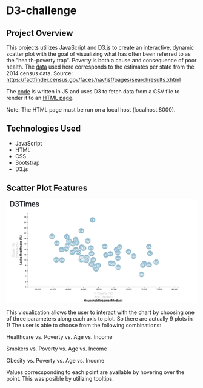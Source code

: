 # D3-challenge


## Project Overview

This projects utilizes JavaScript and D3.js to create an interactive, dynamic scatter plot with the goal of visualizing what has often been referred to as the "health-poverty trap". Poverty is both a cause and consequence of poor health. The [data](assets/data/data.csv) used here corresponds to the estimates per state from the 2014 census data. Source: https://factfinder.census.gov/faces/nav/jsf/pages/searchresults.xhtml

The [code](assets/js/app.js) is written in JS and uses D3 to fetch data from a CSV file to render it to an [HTML page](index.html).

Note: The HTML page must be run on a local host (localhost:8000).

## Technologies Used

- JavaScript
- HTML
- CSS
- Bootstrap
- D3.js

## Scatter Plot Features

![](images/scatterplot.png)


This visualization allows the user to interact with the chart by choosing one of three parameters along each axis to plot. So there are actually 9 plots in 1!
The user is able to choose from the following combinations:

Healthcare vs. Poverty
           vs. Age
           vs. Income
           
Smokers vs. Poverty
        vs. Age
        vs. Income
        
Obesity vs. Poverty
        vs. Age
        vs. Income
















Values correcsponding to each point are available by hovering over the point. This was posible by utilizing tooltips.


